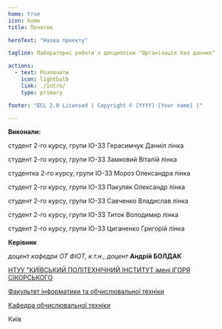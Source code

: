 ```yaml
---
home: true
icon: home
title: Початок

heroText: "Назва проєкту"

tagline: Лабораторні роботи з дисципліни "Організація баз данних"

actions:
  - text: Розпочати
    icon: lightbulb
    link: ./intro/
    type: primary

footer: "ECL 2.0 Licensed | Copyright © [YYYY] [Your name] |"

---
```



**Виконали:** 

студент 2-го курсу, групи ІО-33 Герасимчук Даниіл лінка

студент 2-го курсу, групи ІО-33 Замковий Віталій лінка

студентка 2-го курсу, групи ІО-33 Мороз Олександра лінка

студент 2-го курсу, групи ІО-33 Пакуляк Олександр лінка

студент 2-го курсу, групи ІО-33 Савченко Владислав лінка

студент 2-го курсу, групи ІО-33 Титок Володимир лінка

студент 2-го курсу, групи ІО-33 Циганенко Григорій лінка


**Керівник**

*доцент кафедри ОТ ФІОТ, к.т.н., доцент*<span padding-right:5em></span> **Андрій БОЛДАК** 

[НТУУ "КИЇВСЬКИЙ ПОЛІТЕХНІЧНИЙ ІНСТИТУТ імені ІГОРЯ СІКОРСЬКОГО](https://kpi.ua/)

[Факультет інформатики та обчислювальної техніки](https://fiot.kpi.ua/)

[Кафедра обчислювальної техніки](https://comsys.kpi.ua/)

Київ
